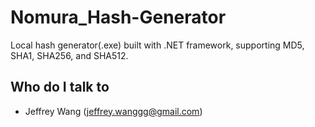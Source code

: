 # Nomura_Hash-Generator
Local hash generator(.exe) built with .NET framework, supporting MD5, SHA1, SHA256, and SHA512.

## Who do I talk to <a name = "author"></a>
- Jeffrey Wang (jeffrey.wanggg@gmail.com)
